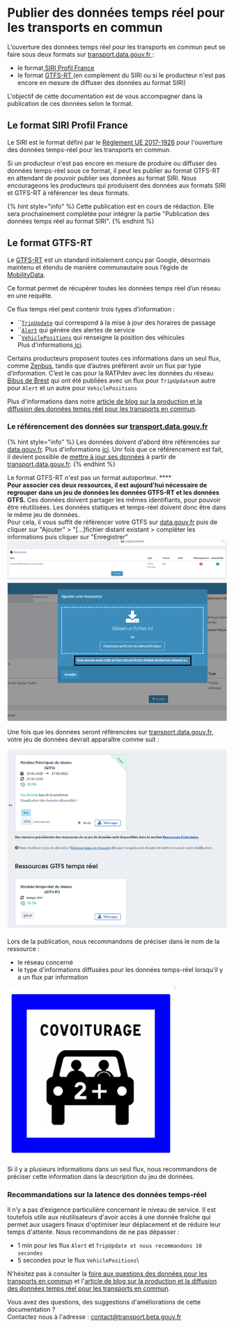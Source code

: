 # Publier des données temps réel pour les transports en commun

L'ouverture des données temps réel pour les transports en commun peut se faire sous deux formats sur [transport.data.gouv.fr ](https://transport.data.gouv.fr):&#x20;

* le format[ SIRI Profil France ](http://www.normes-donnees-tc.org/wp-content/uploads/2021/09/BNTRA-CN03-GT7\_NF-Profil-SIRI-FR\_v1.2\_20210308.pdf)
* le format [GTFS-RT ](https://github.com/google/transit/blob/master/gtfs-realtime/CHANGES.md)(en complèment du SIRI ou si le producteur n'est pas encore en mesure de diffuser des données au format SIRI)

L'objectif de cette documentation est de vous accompagner dans la publication de ces données selon le format.

## Le format SIRI Profil France

Le SIRI est le format défini par le [Réglement UE 2017-1926](https://eur-lex.europa.eu/eli/reg\_del/2017/1926/oj?locale=fr) pour l'ouverture des données temps-réel pour les transports en commun.&#x20;

Si un producteur n'est pas encore en mesure de produire ou diffuser des données temps-réel sous ce format, il peut les publier au format GTFS-RT en attendant de pouvoir publier ses données au format SIRI. Nous encourageons les producteurs qui produisent des données aux formats SIRI et GTFS-RT à référencer les deux formats.

{% hint style="info" %}
Cette publication est en cours de rédaction. Elle sera prochainement complétée pour intégrer la partie "Publication des données temps réel au format SIRI".
{% endhint %}

## Le format GTFS-RT

Le [GTFS-RT](https://github.com/google/transit/blob/master/gtfs-realtime/CHANGES.md) est un standard initialement conçu par Google, désormais maintenu et étendu de manière communautaire sous l’égide de [MobilityData](https://mobilitydata.org).

Ce format permet de récupérer toutes les données temps réel d’un réseau en une requête.

Ce flux temps réel peut contenir trois types d’information :

* ``[`TripUpdate`](https://gtfs.mobilitydata.org/spec/trip-updates) qui correspond à la mise à jour des horaires de passage
* ``[`Alert`](https://gtfs.mobilitydata.org/spec/service-alerts) qui génère des alertes de service
* ``[`VehiclePositions`](https://gtfs.mobilitydata.org/spec/vehicle-positions) qui renseigne la position des véhicules\
  Plus d'informations[ ici](https://doc.transport.data.gouv.fr/producteurs/operateurs-de-transport-regulier-de-personnes/temps-reel-des-transports-en-commun).

Certains producteurs proposent toutes ces informations dans un seul flux, comme [Zenbus](https://transport.data.gouv.fr/datasets?\_utf8=%E2%9C%93\&q=zenbus), tandis que d’autres préfèrent avoir un flux par type d’information. C’est le cas pour la RATPdev avec les données du réseau [Bibus de Brest](https://transport.data.gouv.fr/datasets/horaires-theoriques-et-temps-reel-des-bus-et-tramways-circulant-sur-le-territoire-de-brest-metropole/) qui ont été publiées avec un flux pour `TripUpdate`un autre pour `Alert` et un autre pour `VehiclePositions`&#x20;

Plus d'informations dans notre [article de blog sur la production et la diffusion des données temps réel pour les transports en commun](https://blog.transport.data.gouv.fr/billets/la-production-des-donn%C3%A9es-temps-r%C3%A9el-interview-avec-diff%C3%A9rents-producteurs-de-donn%C3%A9es/).

### Le référencement des données sur [transport.data.gouv.fr](https://transport.data.gouv.fr)

{% hint style="info" %}
Les données doivent d'abord être référencées sur [data.gouv.fr](https://www.data.gouv.fr/fr/). Plus d'informations [ici](https://doc.transport.data.gouv.fr/producteurs/comment-et-pourquoi-les-producteurs-de-donnees-utilisent-ils-le-pan). Unr fois que ce référencement est fait, il devient possible de [mettre à jour ses données](https://doc.transport.data.gouv.fr/producteurs/mettre-a-jour-des-donnees) à partir de [transport.data.gouv.fr](https://transport.data.gouv.fr).
{% endhint %}

Le format GTFS-RT n'est pas un format autoporteur. **** \
**Pour associer ces deux ressources, il est aujourd'hui nécessaire de regrouper dans un jeu de données les données GTFS-RT et les données  GTFS.** Ces données doivent partager les mêmes identifiants, pour pouvoir être réutilisées. Les données statiques et temps-réel doivent donc être dans le même jeu de données. \
Pour cela, il vous suffit de référencer votre GTFS sur [data.gouv.fr](https://www.data.gouv.fr/fr/) puis de cliquer sur "Ajouter" > "\[...]fichier distant existant  > compléter les informations puis cliquer sur "Enregistrer"\
![](<../../../.gitbook/assets/image (174).png>)![](<../../../.gitbook/assets/image (176).png>)

Une fois que les données seront référencées sur [transport.data.gouv.fr](https://transport.data.gouv.fr), votre jeu de données devrait apparaître comme suit :&#x20;

![Jeu de données contenant un GTFS et un GTFS-RT ](<../../../.gitbook/assets/image (170).png>)

Lors de la publication, nous recommandons de préciser dans le nom de la ressource :&#x20;

* le réseau concerné
* le type d'informations diffusées pour les données temps-réel lorsqu'il y a un flux par information

![](<../../../.gitbook/assets/image (169).png>)

Si il y a plusieurs informations dans un seul flux, nous recommandons de préciser cette information dans la description du jeu de données.

### Recommandations sur la latence des données temps-réel&#x20;

Il n’y a pas d’exigence particulière concernant le niveau de service. Il est toutefois utile aux réutilisateurs d'avoir accès à une donnée fraîche qui permet aux usagers finaux d'optimiser leur déplacement et de réduire leur temps d'attente. Nous recommandons de ne pas dépasser :&#x20;

* 1 min pour les flux `Alert` et `TripUpdate et nous recommandons 10 secondes`&#x20;
* 5 secondes pour le flux `VehiclePositions`\


N'hésitez pas à consulter la [foire aux questions des données pour les transports en commun](https://doc.transport.data.gouv.fr/foire-aux-questions-1/donnees-temps-reel-des-transports-en-commun) et l'[article de blog sur la production et la diffusion des données temps réel pour les transports en commun](https://blog.transport.data.gouv.fr/billets/la-production-des-donn%C3%A9es-temps-r%C3%A9el-interview-avec-diff%C3%A9rents-producteurs-de-donn%C3%A9es/).



Vous avez des questions, des suggestions d'améliorations de cette documentation ? \
Contactez nous à l'adresse : [contact@transport.beta.gouv.fr](mailto:contact@transport.beta.gouv.fr)



